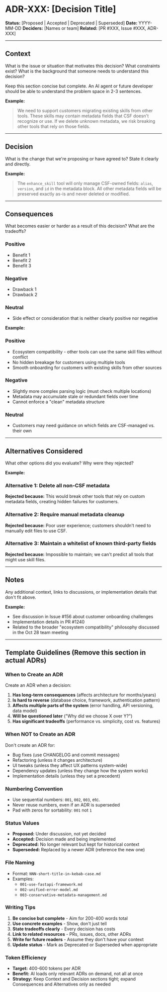 # ADR-XXX: [Decision Title]

**Status:** [Proposed | Accepted | Deprecated | Superseded]
**Date:** YYYY-MM-DD
**Deciders:** [Names or team]
**Related:** [PR #XXX, Issue #XXX, ADR-XXX]

---

## Context

What is the issue or situation that motivates this decision? What constraints exist? What is the background that someone needs to understand this decision?

Keep this section concise but complete. An AI agent or future developer should be able to understand the problem space in 2-3 sentences.

**Example:**
> We need to support customers migrating existing skills from other tools. These skills may contain metadata fields that CSF doesn't recognize or use. If we delete unknown metadata, we risk breaking other tools that rely on those fields.

---

## Decision

What is the change that we're proposing or have agreed to? State it clearly and directly.

**Example:**
> The `enhance_skill` tool will only manage CSF-owned fields: `alias`, `version`, and `id` in the metadata block. All other metadata fields will be preserved exactly as-is and never deleted or modified.

---

## Consequences

What becomes easier or harder as a result of this decision? What are the tradeoffs?

### Positive
- Benefit 1
- Benefit 2
- Benefit 3

### Negative
- Drawback 1
- Drawback 2

### Neutral
- Side effect or consideration that is neither clearly positive nor negative

**Example:**

### Positive
- Ecosystem compatibility - other tools can use the same skill files without conflict
- No hidden breakage for customers using multiple tools
- Smooth onboarding for customers with existing skills from other sources

### Negative
- Slightly more complex parsing logic (must check multiple locations)
- Metadata may accumulate stale or redundant fields over time
- Cannot enforce a "clean" metadata structure

### Neutral
- Customers may need guidance on which fields are CSF-managed vs. their own

---

## Alternatives Considered

What other options did you evaluate? Why were they rejected?

**Example:**

### Alternative 1: Delete all non-CSF metadata
**Rejected because:** This would break other tools that rely on custom metadata fields, creating hidden failures for customers.

### Alternative 2: Require manual metadata cleanup
**Rejected because:** Poor user experience; customers shouldn't need to manually edit files to use CSF.

### Alternative 3: Maintain a whitelist of known third-party fields
**Rejected because:** Impossible to maintain; we can't predict all tools that might use skill files.

---

## Notes

Any additional context, links to discussions, or implementation details that don't fit above.

**Example:**
- See discussion in Issue #156 about customer onboarding challenges
- Implementation details in PR #1240
- Related to the broader "ecosystem compatibility" philosophy discussed in the Oct 28 team meeting

---

## Template Guidelines (Remove this section in actual ADRs)

### When to Create an ADR

Create an ADR when a decision:
1. **Has long-term consequences** (affects architecture for months/years)
2. **Is hard to reverse** (database choice, framework, authentication pattern)
3. **Affects multiple parts of the system** (error handling, API versioning, data model)
4. **Will be questioned later** ("Why did we choose X over Y?")
5. **Has significant tradeoffs** (performance vs. simplicity, cost vs. features)

### When NOT to Create an ADR

Don't create an ADR for:
- Bug fixes (use CHANGELOG and commit messages)
- Refactoring (unless it changes architecture)
- UI tweaks (unless they affect UX patterns system-wide)
- Dependency updates (unless they change how the system works)
- Implementation details (unless they set a precedent)

### Numbering Convention

- Use sequential numbers: `001`, `002`, `003`, etc.
- Never reuse numbers, even if an ADR is superseded
- Pad with zeros for sortability: `001` not `1`

### Status Values

- **Proposed:** Under discussion, not yet decided
- **Accepted:** Decision made and being implemented
- **Deprecated:** No longer relevant but kept for historical context
- **Superseded:** Replaced by a newer ADR (reference the new one)

### File Naming

- Format: `NNN-short-title-in-kebab-case.md`
- Examples:
  - `001-use-fastapi-framework.md`
  - `002-unified-error-model.md`
  - `003-conservative-metadata-management.md`

### Writing Tips

1. **Be concise but complete** - Aim for 200-400 words total
2. **Use concrete examples** - Show, don't just tell
3. **State tradeoffs clearly** - Every decision has costs
4. **Link to related resources** - PRs, issues, docs, other ADRs
5. **Write for future readers** - Assume they don't have your context
6. **Update status** - Mark as Deprecated or Superseded when appropriate

### Token Efficiency

- **Target:** 400-600 tokens per ADR
- **Benefit:** AI loads only relevant ADRs on demand, not all at once
- **Strategy:** Keep Context and Decision sections tight; expand Consequences and Alternatives only as needed


